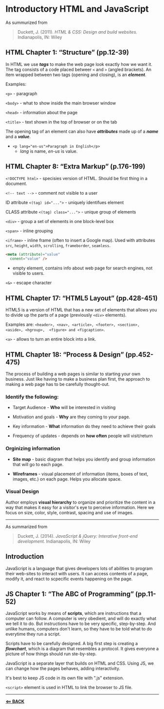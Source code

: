 # Introductory HTML and JavaScript

As summurized from 

> Duckett, J. (2011). *HTML & CSS: Design and build websites.* Indianapolis, IN: Wiley  

## HTML Chapter 1: “Structure” (pp.12-39)

In HTML we use ***tags*** to make the web page look exactly how we want it. The tag consists of a code placed betweer `<` and `>` (angled brackets). An item wrapped between two tags (opening and closing), is an ***element***.  

Examples:

`<p>` - paragraph

`<body>` - what to show inside the main browser window

`<head>` - information about the page

`<title>` - text shown in the top of browser or on the tab

The opening tag of an element can also have ***attributes*** made up of a ***name*** and a ***value***.

* `<p lang="en-us">Paragraph in English</p>`
  * *lang* is name, *en-us* is value.

## HTML Chapter 8: “Extra Markup” (p.176-199)

`<!DOCTYPE html>` - specisies version of HTML. Should be first thing in a document.

`<!-- text -->` - comment not visible to a user

ID attribute `<(tag) id="...">` - uniquely identifues element

CLASS attribute `<(tag) class="...">` - unique group of elements

`<div>` - group a set of elements in one block-level box

`<span>` - inline grouping

`<iframe>` - inline frame (often to insert a Google map). Used with attributes `src`, `height`, `width`, `scrolling`, `frameborder`, `seamless`.

``` markdown
<meta (attribute)="value"
  conent="value" />
```

- empty element, contains info about web page for search engines, not visible to users.  

`<&>` - escape character


## HTML Chapter 17: “HTML5 Layout” (pp.428-451)

HTML5 is a version of HTML that has a new set of elements that allows you to divide up the parts of a page (previously `<div>` elements).

Examples are:
`<header>, <nav>, <article>, <footer>, <section>, <aside>, <hgroup>,  <figure> and <figcaption>`.

`<a>` - allows to turn an entire block into a link.

## HTML Chapter 18: “Process & Design” (pp.452-475)  

The process of building a web pages is similar to starting your own business. Just like having to make a business plan first, the approach to making a web page has to be carefully thought-out.

### Identify the following:

* Target Audience - **Who** will be interested in visiting

* Motivation and goals - **Why** are they coming to your page.

* Key information - **What** information do they need to achieve their goals

* Frequency of updates - depends on **how often** people will visit/return

### Orginizing information

* **Site map** - basic diagram that helps you identify and group information that will go to each page.

* **Wireframes** - visual placement of information (items, boxes of text, images, etc.) on each page. Helps you allocate space.

### Visual Design

Author employs **visual hierarchy** to organize and prioritize the content in a way that makes it easy for a visitor's eye to perceive information. Here we focus on size, color, style, contrast, spacing and use of images.

-----

As summarized from

> Duckett, J. (2014). *JavaScript & jQuery: Interative front-end development.* Indianapolis, IN: Wiley  

## Introduction  

JavaScript is a language that gives developers lots of abilities to program their web-sites to interact with users. It can access contents of a page, modify it, and react to scpecific events happening on the page.  

## JS Chapter 1: “The ABC of Programming” (pp.11-52)  

JavaScript works by means of **scripts**, which are instructions that a computer can follow. A computer is very obedient, and will do exactly what we tell it to do. But instructions have to be very specific, step-by-step. And unlike humans, computers don't learn, so they have to be told what to do everytime they run a script.

Scripts have to be carefully designed. A big first step is creating a ***flowchart***, which is a diagram that resembles a protocol. It gives everyone a picture of how things should run ste-by-step.

JavaScript is a separate layer that builds on HTML and CSS. Using JS, we can change how the pages behaves, adding interactivity.  

It's best to keep JS code in its own file with ".js" extension.

`<script>` element is used in HTML to link the browser to JS file.

-----
[**<== BACK**](201-toc.md)
